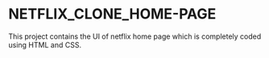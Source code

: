 # NETFLIX_CLONE_HOME-PAGE
This project contains the UI of netflix home page which is completely coded using HTML and CSS.
